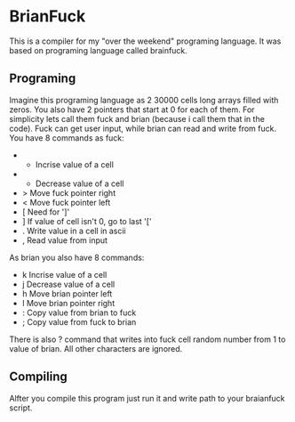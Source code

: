 # BrianFuck

This is a compiler for my "over the weekend" programing language. It was based on programing language called brainfuck. 

## Programing

Imagine this programing language as 2 30000 cells long arrays filled with zeros. You also have 2 pointers that start at 0 for each of them. For simplicity lets call them fuck and brian (because i call them that in the code). 
Fuck can get user input, while brian can read and write from fuck. 
You have 8 commands as fuck:
- + Incrise value of a cell
- - Decrease value of a cell
- \> Move fuck pointer right
- < Move fuck pointer left
- \[ Need for ']'
- ] If value of cell isn't 0, go to last '\['
- . Write value in a cell in ascii
- , Read value from input

As brian you also have 8 commands:
- k Incrise value of a cell
- j Decrease value of a cell
- h Move brian pointer left
- l Move brian pointer right
- : Copy value from brian to fuck
- ; Copy value from fuck to brian

There is also ? command that writes into fuck cell random number from 1 to value of brian. 
All other characters are ignored. 

## Compiling 

Alfter you compile this program just run it and write path to your braianfuck script. 
